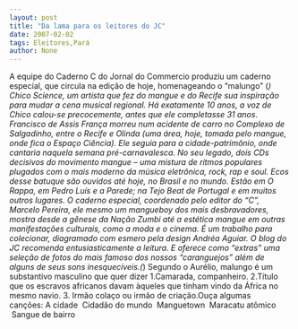 ```yaml
---
layout: post
title: "Da lama para os leitores do JC"
date: 2007-02-02
tags: Eleitores,Pará
author: None
---
```

A equipe do Caderno C do Jornal do Commercio produziu um caderno especial, que circula na edição de hoje, homenageando o “malungo” (*) Chico Science, um artista que fez do mangue e do Recife sua inspiração para mudar a cena musical regional.
Há exatamente 10 anos, a voz de Chico calou-se precocemente, antes que ele completasse 31 anos.
Francisco de Assis França morreu num acidente de carro no Complexo de Salgadinho, entre o Recife e Olinda (uma área, hoje, tomada pelo mangue, onde fica o Espaço Ciência). 
Ele seguia para a cidade-patrimônio, onde cantaria naquela semana pré-carnavalesca.
No seu legado, dois CDs decisivos do movimento mangue – uma mistura de ritmos populares plugados com o mais moderno da música eletrônica, rock, rap e soul. 
Ecos desse batuque são ouvidos até hoje, no Brasil e no mundo. 
Estão em O Rappa, em Pedro Luís e a Parede; na Tejo Beat de Portugal e em muitos outros lugares. O caderno especial, coordenado pelo editor do “C”, Marcelo Pereira, ele mesmo um mangueboy dos mais desbravadores, mostra desde a gênese da Nação Zumbi até a estética mangue em outras manifestações culturais, como a moda e o cinema. 
É um trabalho para colecionar, diagramado com esmero pela design Andréa Aguiar. O blog do JC recomenda entusiasticamente a leitura. 
E oferece como “extras” uma seleção de fotos do mais famoso dos nossos “caranguejos” além de alguns de seus sons inesquecíveis.(*) Segundo o Aurélio, malungo é um substantivo masculino que quer dizer 1.Camarada, companheiro. 2.Título que os escravos africanos davam àqueles que tinham vindo da África no mesmo navio. 3. Irmão colaço ou irmão de criação.Ouça algumas canções:&nbsp;A cidade
 &nbsp;Cidadão do mundo
 &nbsp;Manguetown
 &nbsp;Maracatu atômico
 &nbsp;Sangue de bairro 